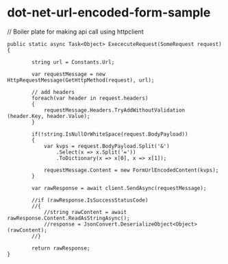 # dot-net-url-encoded-form-sample
// Boiler plate for making api call using httpclient

    public static async Task<Object> ExececuteRequest(SomeRequest request)
    {
          
            string url = Constants.Url;

            var requestMessage = new HttpRequestMessage(GetHttpMethod(request), url);
            
            // add headers
            foreach(var header in request.headers)
            {
                requestMessage.Headers.TryAddWithoutValidation (header.Key, header.Value);
            }

            if(!string.IsNullOrWhiteSpace(request.BodyPayload))
            {
                var kvps = request.BodyPayload.Split('&')
                    .Select(x => x.Split('='))
                    .ToDictionary(x => x[0], x => x[1]);

                requestMessage.Content = new FormUrlEncodedContent(kvps);
            }

            var rawResponse = await client.SendAsync(requestMessage);
            
            //if (rawResponse.IsSuccessStatusCode)
            //{
                //string rawContent = await rawResponse.Content.ReadAsStringAsync();
                //response = JsonConvert.DeserializeObject<Object>(rawContent);
            //}

            return rawResponse;
    }
